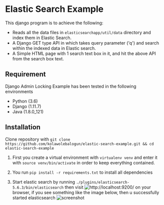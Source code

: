 # Elastic Search Example
 This django program is to achieve the following:
 
 * Reads all the data files in `elasticsearchapp/util/data` directory and index them in Elastic Search.
 * A Django GET type API in which takes query parameter ('q') and search within the indexed data in Elastic search.
 * A Simple HTML page with 1 search text box in it, and hit the above API from the search box text.
 
 
## Requirement

Django Admin Locking Example has been tested in the following environments

* Python (3.6)
* Django (1.11.7)
* Java (1.8.0_121)


## Installation

Clone repository with `git clone https://github.com/kolawolebalogun/elastic-search-example.git && cd elastic-search-example`

1. First you create a virtual environment with `virtualenv venv` and enter it with `source venv/bin/activate` in order to keep everything contained. 

2. You run `pip install -r requirements.txt` to install all dependencies

3. Start elastic search by running `./plugins/elasticsearch-5.6.3/bin/elasticsearch` then visit ![http://localhost:9200/](http://localhost:9200/) on your browser, if you see something like the image below, then u successfully started elasticsearch
![screenshot](https://user-images.githubusercontent.com/8668661/32416287-38b279da-c247-11e7-8c15-5b22fcd07c9a.png)

<!-- Start Django Server by running `python manage.py runserver` then visit ![http://127.0.0.1:8000/](http://127.0.0.1:8000/) on your browser. -->

